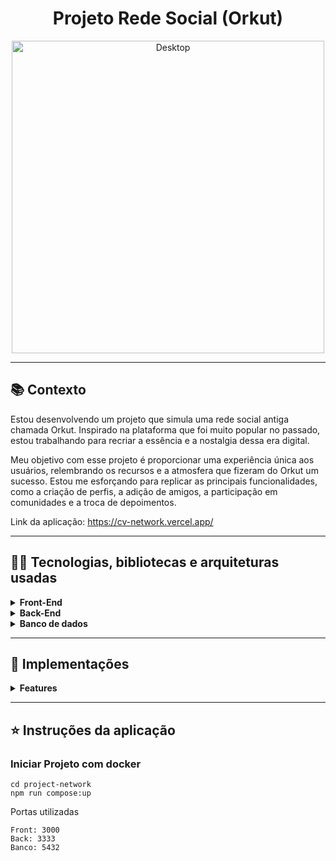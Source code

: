 <h1 align="center">
Projeto Rede Social (Orkut)
</h1>

<p align="center">
   <img alt="Desktop" src="https://github.com/CristianoV/project-network/blob/development/preview_orkut.gif" width="500px" />
</p>

-----

## :books: Contexto
<p>
Estou desenvolvendo um projeto que simula uma rede social antiga chamada Orkut. Inspirado na plataforma que foi muito popular no passado, estou trabalhando para recriar a essência e a nostalgia dessa era digital.

Meu objetivo com esse projeto é proporcionar uma experiência única aos usuários, relembrando os recursos e a atmosfera que fizeram do Orkut um sucesso. Estou me esforçando para replicar as principais funcionalidades, como a criação de perfis, a adição de amigos, a participação em comunidades e a troca de depoimentos.
</p>

Link da aplicação: https://cv-network.vercel.app/

-----

## :man_technologist: Tecnologias, bibliotecas e arquiteturas usadas

<details>
  <summary><strong>Front-End</strong></summary> <br/>
   <strong>
      React <br/>
      Next.JS <br/>
      Hookform <br/>
      Reduxjs <br/>
      Axios <br/>
      Moment <br/>
      Sass <br/>
      Zod <br/>
      Typescript <br/>
   </strong>
</details>

<details>
<summary><strong>Back-End</strong></summary> <br/>
   <strong>
      Typescript <br/>
      Multer <br/>
      Jsonwebtoken <br/>
      Zod <br/>
      Sequelize <br/>
      Express <br/>
      Bcryptjs <br/>
      AWS S3 <br/>
   </strong>
</details>

<details>
   <summary><strong>Banco de dados</strong></summary> <br/>
   <strong>
      Postgresql <br/>
   </strong>
</details>

-----

## :rocket: Implementações

<details>
  <summary><strong>Features</strong></summary><br />
  
- [x] Login
- [x] Perfil
- [x] Comunidades
- [x] Pesquisas
- [x] Amizades
- [x] Publicações
- [x] Jogos
- [x] Possibilidade de remover Amigos
- [x] Possibilidade de sair de comunidades
- [x] Possibilidade de excluir comunidades
- [x] Possibilidade de alterar fotos de comunidades
- [X] Comentar publicações
- [x] Sistema de Like e Deslike
- [x] Sistema de opinar (confiável / legal / sexy)
- [X] Sistema de recados
- [x] Sistema de depoimentos
- [ ] Adicionar fotos
- [ ] Adicionar Vídeos
- [ ] Chat
- [ ] Mobile
</details>

-----

## ⭐ Instruções da aplicação
### Iniciar Projeto com docker
```
cd project-network
npm run compose:up
```

Portas utilizadas
```
Front: 3000
Back: 3333
Banco: 5432
```

